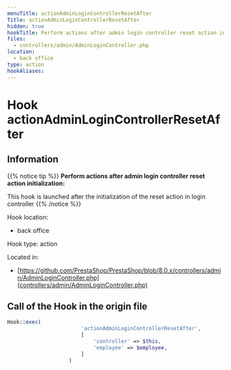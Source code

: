 ```yaml
---
menuTitle: actionAdminLoginControllerResetAfter
Title: actionAdminLoginControllerResetAfter
hidden: true
hookTitle: Perform actions after admin login controller reset action initialization
files:
  - controllers/admin/AdminLoginController.php
location:
  - back office
type: action
hookAliases:
---
```


# Hook actionAdminLoginControllerResetAfter

## Information

{{% notice tip %}}
**Perform actions after admin login controller reset action initialization:** 

This hook is launched after the initialization of the reset action in login controller
{{% /notice %}}

Hook location:
  - back office

Hook type: action

Located in: 
  - [https://github.com/PrestaShop/PrestaShop/blob/8.0.x/controllers/admin/AdminLoginController.php](controllers/admin/AdminLoginController.php)

## Call of the Hook in the origin file

```php
Hook::exec(
                        'actionAdminLoginControllerResetAfter',
                        [
                            'controller' => $this,
                            'employee' => $employee,
                        ]
                    )
```